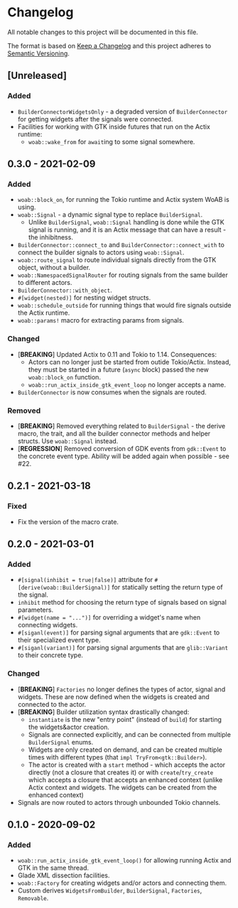 # Changelog
All notable changes to this project will be documented in this file.

The format is based on [Keep a Changelog](http://keepachangelog.com/en/1.0.0/)
and this project adheres to [Semantic Versioning](http://semver.org/spec/v2.0.0.html).

## [Unreleased]
### Added
- `BuilderConnectorWidgetsOnly` - a degraded version of `BuilderConnector` for
  getting widgets after the signals were connected.
- Facilities for working with GTK inside futures that run on the Actix runtime:
  - `woab::wake_from` for `await`ing to some signal somewhere.

## 0.3.0 - 2021-02-09
### Added
- `woab::block_on`, for running the Tokio runtime and Actix system WoAB is
  using.
- `woab::Signal` - a dynamic signal type to replace `BuilderSignal`.
  - Unlike `BuilderSignal`, `woab::Signal` handling is done while the GTK
    signal is running, and it is an Actix message that can have a result - the
    inhibitness.
- `BuilderConnector::connect_to` and `BuilderConnector::connect_with` to
  connect the builder signals to actors using `woab::Signal`.
- `woab::route_signal` to route individual signals directly from the GTK
  object, without a builder.
- `woab::NamespacedSignalRouter` for routing signals from the same builder to
  different actors.
- `BuilderConnector::with_object`.
- `#[widget(nested)]` for nesting widget structs.
- `woab::schedule_outside` for running things that would fire signals outside
  the Actix runtime.
- `woab::params!` macro for extracting params from signals.

### Changed
- [**BREAKING**] Updated Actix to 0.11 and Tokio to 1.14. Consequences:
  - Actors can no longer just be started from outide Tokio/Actix. Instead, they
    must be started in a future (`async` block) passed the new `woab::block_on`
    function.
  - `woab::run_actix_inside_gtk_event_loop` no longer accepts a name.
- `BuilderConnector` is now consumes when the signals are routed.

### Removed
- [**BREAKING**] Removed everything related to `BuilderSignal` - the derive
  macro, the trait, and all the builder connector methods and helper structs.
  Use `woab::Signal` instead.
- [**REGRESSION**] Removed conversion of GDK events from `gdk::Event` to the
  concrete event type. Ability will be added again when possible - see #22.

## 0.2.1 - 2021-03-18
### Fixed
- Fix the version of the macro crate.

## 0.2.0 - 2021-03-01
### Added
- `#[signal(inhibit = true|false)]` attribute for
  `#[derive(woab::BuilderSignal)]` for statically setting the return type of
  the signal.
- `inhibit` method for choosing the return type of signals based on signal
  parameters.
- `#[widget(name = "...")]` for overriding a widget's name when connecting widgets.
- `#[siganl(event)]` for parsing signal arguments that are `gdk::Event` to
  their specialized event type.
- `#[siganl(variant)]` for parsing signal arguments that are `glib::Variant` to
  their concrete type.

### Changed
- [**BREAKING**] `Factories` no longer defines the types of actor, signal and
  widgets. These are now defined when the widgets is created and connected to
  the actor.
- [**BREAKING**] Builder utilization syntax drastically changed:
  - `instantiate` is the new "entry point" (instead of `build`) for starting
    the widgets&actor creation.
  - Signals are connected explicitly, and can be connected from multiple
    `BuilderSignal` enums.
  - Widgets are only created on demand, and can be created multiple times with
    different types (that `impl TryFrom<gtk::Builder>`).
  - The actor is created with a `start` method - which accepts the actor
    directly (not a closure that creates it) or with `create`/`try_create`
    which accepts a closure that accepts an enhanced context (unlike Actix
    context and widgets. The widgets can be created from the enhanced context)
- Signals are now routed to actors through unbounded Tokio channels.

## 0.1.0 - 2020-09-02
### Added
- `woab::run_actix_inside_gtk_event_loop()` for allowing running Actix and GTK in the same thread.
- Glade XML dissection facilities.
- `woab::Factory` for creating widgets and/or actors and connecting them.
- Custom derives `WidgetsFromBuilder`, `BuilderSignal`, `Factories`, `Removable`.

